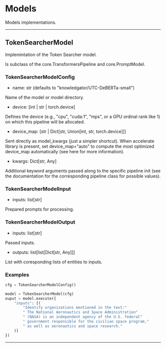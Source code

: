 # Models

Models implementations.

---

## TokenSearcherModel

Implemintation of the Token Searcher model.

Is subclass of the core.TransformersPipeline and core.PromptModel.


### TokenSearcherModelConfig

- name: str (defaults to "knowledgator/UTC-DeBERTa-small")

Name of the model or model directory.

- device: [int | str | torch.device]

Defines the device (e.g., "cpu", "cuda:1", "mps", or a GPU ordinal rank like 1) on which this pipeline will be allocated.

- device_map: [str | Dict[str, Union[int, str, torch.device]]]

Sent directly as model_kwargs (just a simpler shortcut). When accelerate library is present, set device_map="auto" to compute the most optimized device_map automatically (see here for more information).

- kwargs: Dict[str, Any]

Additional keyword arguments passed along to the specific pipeline init (see the documentation for the corresponding pipeline class for possible values).

### TokenSearcherModelInput

- inputs: list[str]

Prepared prompts for processing.

### TokenSearcherModelOutput

- inputs: list[str]

Passed inputs.

- outputs: list[list[Dict[str, Any]]]

List with coresponding lists of entities to inputs.



### Examples

``` python
cfg = TokenSearcherModelConfig()

model = TokenSearcherModel(cfg)
ouput = model.execute({
    "inputs": [(
        "Identify organizations mentioned in the text:"
        " The National Aeronautics and Space Administration"
        " (NASA) is an independent agency of the U.S. federal"
        " government responsible for the civilian space program,"
        " as well as aeronautics and space research."
    )]
})
```

---